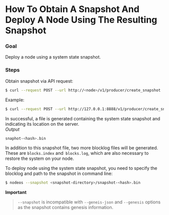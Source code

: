 # How To Obtain A Snapshot And Deploy A Node Using The Resulting Snapshot

### Goal
Deploy a node using a system state snapshot.

### Steps

Obtain snapshot via API request:
```sh
$ curl --request POST --url http://<node>/v1/producer/create_snapshot
```
Example:
```sh
$ curl --request POST --url http://127.0.0.1:8888/v1/producer/create_snapshot
```

In successful, a file is generated containing the system state snapshot and indicating its location on the server.  
*Output*
```sh
snaphot-<hash>.bin
```

In addition to this snapshot file, two more blocklog files will be generated. These are `blocks.index` and` blocks.log`, which are also necessary to restore the system on your node.  

To deploy node using the system state snapshot, you need to specify the blocklog and path to the snapshot in command line:
```sh
$ nodeos --snapshot <snapshot-directory>/snapshot-<hash>.bin
```
**Important**  
> `--snapshot` is incompatible with `--geneis-json` and `--genesis` options as the snapshot contains genesis information.
